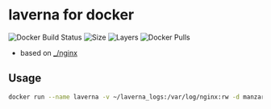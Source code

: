 # laverna for docker
![Docker Build Status](https://img.shields.io/docker/build/manzari/laverna.svg) ![Size](https://img.shields.io/microbadger/image-size/manzari/laverna.svg) ![Layers](https://img.shields.io/microbadger/layers/_/httpd.svg) ![Docker Pulls](https://img.shields.io/docker/pulls/manzari/laverna.svg)

- based on [_/nginx](https://hub.docker.com/_/nginx/)

## Usage
```bash
docker run --name laverna -v ~/laverna_logs:/var/log/nginx:rw -d manzari/laverna
```

